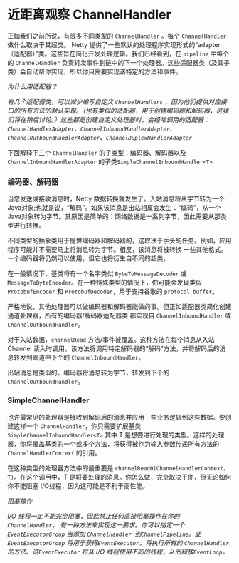 近距离观察 ChannelHandler
=======

正如我们之前所说，有很多不同类型的 `ChannelHandler` 。每个 `ChannelHandler` 做什么取决于其超类。 Netty 提供了一些默认的处理程序实现形式的“adapter（适配器）”类。这些旨在简化开发处理逻辑。我们已经看到，在 `pipeline` 中每个的 `ChannelHandler` 负责转发事件到链中的下一个处理器。这些适配器类（及其子类）会自动帮你实现，所以你只需要实现该特定的方法和事件。

*为什么用适配器？*

*有几个适配器类，可以减少编写自定义 `ChannelHandlers` ，因为他们提供对应接口的所有方法的默认实现。（也有类似的适配器，用于创建编码器和解码器，这我们将在稍后讨论。）这些都是创建自定义处理器时，会经常调用的适配器：`ChannelHandlerAdapter`、`ChannelInboundHandlerAdapter`、`ChannelOutboundHandlerAdapter`、`ChannelDuplexHandlerAdapter`*

下面解释下三个 `ChannelHandler` 的子类型：编码器、解码器以及 `ChannelInboundHandlerAdapter` 的子类`SimpleChannelInboundHandler<T>`

### 编码器、解码器

当您发送或接收消息时，Netty 数据转换就发生了。入站消息将从字节转为一个Java对象;也就是说，“解码”。如果该消息是出站相反会发生：“编码”，从一个Java对象转为字节。其原因是简单的：网络数据是一系列字节，因此需要从那类型进行转换。

不同类型的抽象类用于提供编码器和解码器的，这取决于手头的任务。例如，应用程序可能并不需要马上将消息转为字节。相反，该​​消息将被转换
一些其他格式。一个编码器将仍然可以使用，但它也将衍生自不同的超类，

在一般情况下，基类将有一个名字类似 `ByteToMessageDecoder` 或`MessageToByteEncoder`。在一种特殊类型的情况下，你可能会发现类似`ProtobufEncoder` 和 `ProtobufDecoder`，用于支持谷歌的 `protocol buffer`。

严格地说，其他处理器可以做编码器和解码器能做的事。但正如适配器类简化创建通道处理器，所有的编码器/解码器适配器类 都实现自 `ChannelInboundHandler` 或 `ChannelOutboundHandler`。

对于入站数据，`channelRead` 方法/事件被覆盖。这种方法在每个消息从入站 Channel 读入时调用。该方法将调用特定解码器的“解码”方法，并将解码后的消息转发到管道中下个的 `ChannelInboundHandler`。

出站消息是类似的。编码器将消息转为字节，转发到下个的 `ChannelOutboundHandler`。

### SimpleChannelHandler 

也许最常见的处理器是接收到解码后的消息并应用一些业务逻辑到这些数据。要创建这样一个 `ChannelHandler`，你只需要扩展基类`SimpleChannelInboundHandler<T>` 其中 T 是想要进行处理的类型。这样的处理器，你将覆盖基类的一个或多个方法，将获得被作为输入参数传递所有方法的 `ChannelHandlerContext` 的引用。

在这种类型的处理器方法中的最重要是 `channelRead0(ChannelHandlerContext，T)`。在这个调用中，T 是将要处理的消息。你怎么做，完全取决于你，但无论如何你不能阻塞 I/O线程，因为这可能是不利于高性能。

*阻塞操作*

*I/O 线程一定不能完全阻塞，因此禁止任何直接阻塞操作在你的 `ChannelHandler`， 有一种方法来实现这一要求。你可以指定一个 `EventExecutorGroup` 当添加 `ChannelHandler `到`ChannelPipeline`。此` EventExecutorGroup`  将用于获得`EventExecutor`，将执行所有的 `ChannelHandler` 的方法。这`EventExecutor` 将从 I/O 线程使用不同的线程，从而释放`EventLoop`。*